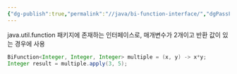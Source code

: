 ```yaml
---
{"dg-publish":true,"permalink":"//java/bi-function-interface/","dgPassFrontmatter":true}
---
```



java.util.function 패키지에 존재하는 인터페이스로, 매개변수가 2개이고 반환 값이 있는 경우에 사용

````java
BiFunction<Integer, Integer, Integer> multiple = (x, y) -> x*y;
Integer result = multiple.apply(3, 5);
````